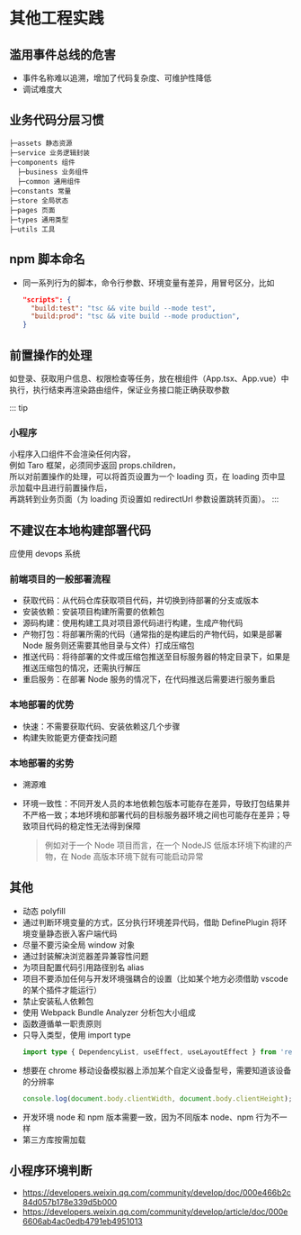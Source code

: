 # 其他工程实践

## 滥用事件总线的危害

- 事件名称难以追溯，增加了代码复杂度、可维护性降低
- 调试难度大

## 业务代码分层习惯

```text
├─assets 静态资源
├─service 业务逻辑封装
├─components 组件
  ├─business 业务组件
  ├─common 通用组件
├─constants 常量
├─store 全局状态
├─pages 页面
├─types 通用类型
├─utils 工具
```

## npm 脚本命名

- 同一系列行为的脚本，命令行参数、环境变量有差异，用冒号区分，比如
  ```json
  "scripts": {
    "build:test": "tsc && vite build --mode test",
    "build:prod": "tsc && vite build --mode production",
  }
  ```

## 前置操作的处理

如登录、获取用户信息、权限检查等任务，放在根组件（App.tsx、App.vue）中执行，执行结束再渲染路由组件，保证业务接口能正确获取参数

::: tip

### 小程序

小程序入口组件不会渲染任何内容，  
例如 Taro 框架，必须同步返回 props.children，  
所以对前置操作的处理，可以将首页设置为一个 loading 页，在 loading 页中显示加载中且进行前置操作后，  
再跳转到业务页面（为 loading 页设置如 redirectUrl 参数设置跳转页面）。
:::

## 不建议在本地构建部署代码

应使用 devops 系统

### 前端项目的一般部署流程

- 获取代码：从代码仓库获取项目代码，并切换到待部署的分支或版本
- 安装依赖：安装项目构建所需要的依赖包
- 源码构建：使用构建工具对项目源代码进行构建，生成产物代码
- 产物打包：将部署所需的代码（通常指的是构建后的产物代码，如果是部署 Node 服务则还需要其他目录与文件）打成压缩包
- 推送代码：将待部署的文件或压缩包推送至目标服务器的特定目录下，如果是推送压缩包的情况，还需执行解压
- 重启服务：在部署 Node 服务的情况下，在代码推送后需要进行服务重启

### 本地部署的优势

- 快速：不需要获取代码、安装依赖这几个步骤
- 构建失败能更方便查找问题

### 本地部署的劣势

- 溯源难
- 环境一致性：不同开发人员的本地依赖包版本可能存在差异，导致打包结果并不严格一致；本地环境和部署代码的目标服务器环境之间也可能存在差异；导致项目代码的稳定性无法得到保障

  > 例如对于一个 Node 项目而言，在一个 NodeJS 低版本环境下构建的产物，在 Node 高版本环境下就有可能启动异常

## 其他

- 动态 polyfill
- 通过判断环境变量的方式，区分执行环境差异代码，借助 DefinePlugin 将环境变量静态嵌入客户端代码
- 尽量不要污染全局 window 对象
- 通过封装解决浏览器差异兼容性问题
- 为项目配置代码引用路径别名 alias
- 项目不要添加任何与开发环境强耦合的设置（比如某个地方必须借助 vscode 的某个插件才能运行）
- 禁止安装私人依赖包
- 使用 Webpack Bundle Analyzer 分析包大小组成
- 函数遵循单一职责原则
- 只导入类型，使用 import type
  ```typescript
  import type { DependencyList, useEffect, useLayoutEffect } from 'react';
  ```
- 想要在 chrome 移动设备模拟器上添加某个自定义设备型号，需要知道该设备的分辨率
  ```javascript
  console.log(document.body.clientWidth, document.body.clientHeight);
  ```
- 开发环境 node 和 npm 版本需要一致，因为不同版本 node、npm 行为不一样
- 第三方库按需加载

## 小程序环境判断

- https://developers.weixin.qq.com/community/develop/doc/000e466b2c84d057b178e339d5b000
- https://developers.weixin.qq.com/community/develop/article/doc/000e6606ab4ac0edb4791eb4951013
